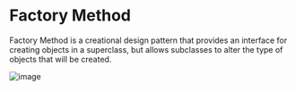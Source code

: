 # Factory Method
Factory Method is a creational design pattern that provides an interface for creating objects in a superclass, 
but allows subclasses to alter the type of objects that will be created.

![image](https://user-images.githubusercontent.com/8271393/128925669-83361c76-ae17-4a04-8efb-865c51147dbe.png)
